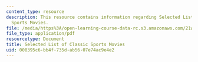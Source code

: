 ```yaml
---
content_type: resource
description: This resource contains information regarding Selected List of Classic
  Sports Movies.
file: /media/https%3A/open-learning-course-data-rc.s3.amazonaws.com/21w-015-writing-and-rhetoric-writing-about-sports-fall-2013/008395c6bb4f735dab5607e74ac9e4e2_MIT21W_015F13_Sportmovies.pdf
file_type: application/pdf
resourcetype: Document
title: Selected List of Classic Sports Movies
uid: 008395c6-bb4f-735d-ab56-07e74ac9e4e2
---
```

